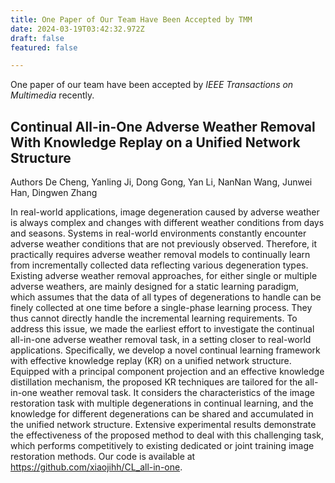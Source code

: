 ```yaml
---
title: One Paper of Our Team Have Been Accepted by TMM
date: 2024-03-19T03:42:32.972Z
draft: false
featured: false

---
```

One paper of our team have been accepted by *IEEE Transactions on Multimedia* recently.

<!--more-->

## Continual All-in-One Adverse Weather Removal With Knowledge Replay on a Unified Network Structure

Authors De Cheng, Yanling Ji, Dong Gong, Yan Li, NanNan Wang, Junwei Han, Dingwen Zhang

In real-world applications, image degeneration caused by adverse weather is always complex and changes with different weather conditions from days and seasons. Systems in real-world environments constantly encounter adverse weather conditions that are not previously observed. Therefore, it practically requires adverse weather removal models to continually learn from incrementally collected data reflecting various degeneration types. Existing adverse weather removal approaches, for either single or multiple adverse weathers, are mainly designed for a static learning paradigm, which assumes that the data of all types of degenerations to handle can be finely collected at one time before a single-phase learning process. They thus cannot directly handle the incremental learning requirements. To address this issue, we made the earliest effort to investigate the continual all-in-one adverse weather removal task, in a setting closer to real-world applications. Specifically, we develop a novel continual learning framework with effective knowledge replay (KR) on a unified network structure. Equipped with a principal component projection and an effective knowledge distillation mechanism, the proposed KR techniques are tailored for the all-in-one weather removal task. It considers the characteristics of the image restoration task with multiple degenerations in continual learning, and the knowledge for different degenerations can be shared and accumulated in the unified network structure. Extensive experimental results demonstrate the effectiveness of the proposed method to deal with this challenging task, which performs competitively to existing dedicated or joint training image restoration methods. Our code is available at https://github.com/xiaojihh/CL_all-in-one.

